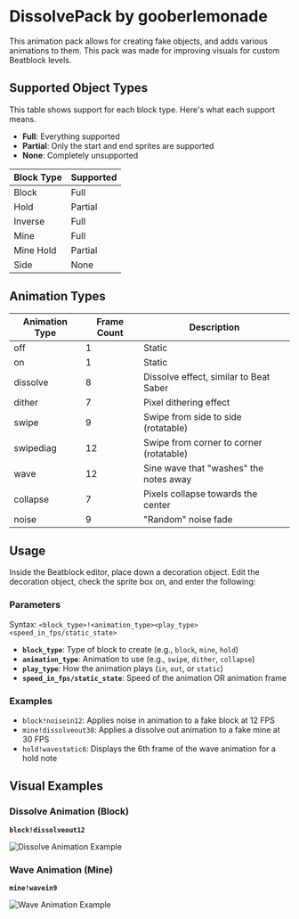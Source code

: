 # DissolvePack by gooberlemonade

This animation pack allows for creating fake objects, and adds various animations to them. This pack was made for improving visuals for custom Beatblock levels.

## Supported Object Types

This table shows support for each block type. Here's what each support means.
- **Full**: Everything supported
- **Partial**: Only the start and end sprites are supported
- **None**: Completely unsupported

| Block Type | Supported |
| ---------- | --------- |
| Block      | Full
| Hold       | Partial
| Inverse    | Full
| Mine       | Full
| Mine Hold  | Partial
| Side       | None

## Animation Types

| Animation Type | Frame Count | Description |
| -------------- | ----------- | ----------- |
| off            | 1           | Static
| on             | 1           | Static
| dissolve       | 8           | Dissolve effect, similar to Beat Saber
| dither         | 7           | Pixel dithering effect
| swipe          | 9           | Swipe from side to side (rotatable)
| swipediag      | 12          | Swipe from corner to corner (rotatable)
| wave           | 12          | Sine wave that "washes" the notes away
| collapse       | 7           | Pixels collapse towards the center
| noise          | 9           | "Random" noise fade

## Usage
Inside the Beatblock editor, place down a decoration object. Edit the decoration object, check the sprite box on, and enter the following:

### Parameters
Syntax: `<block_type>!<animation_type><play_type><speed_in_fps/static_state>`
- **`block_type`**: Type of block to create (e.g., `block`, `mine`, `hold`)
- **`animation_type`**: Animation to use (e.g., `swipe`, `dither`, `collapse`)
- **`play_type`**: How the animation plays (`in`, `out`, or `static`)
- **`speed_in_fps/static_state`**: Speed of the animation OR animation frame

### Examples
- `block!noisein12`: Applies noise in animation to a fake block at 12 FPS
- `mine!dissolveout30`: Applies a dissolve out animation to a fake mine at 30 FPS
- `hold!wavestatic6`: Displays the 6th frame of the wave animation for a hold note

## Visual Examples
### Dissolve Animation (Block)
**`block!dissolveout12`**

![Dissolve Animation Example](link_to_image_or_gif)

### Wave Animation (Mine)
**`mine!wavein9`**

![Wave Animation Example](link_to_image_or_gif)